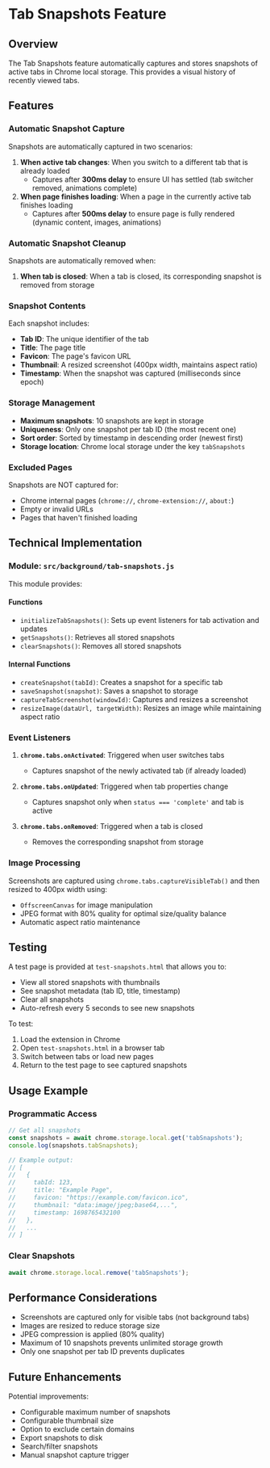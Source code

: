 # Tab Snapshots Feature

## Overview

The Tab Snapshots feature automatically captures and stores snapshots of active tabs in Chrome local storage. This provides a visual history of recently viewed tabs.

## Features

### Automatic Snapshot Capture

Snapshots are automatically captured in two scenarios:

1. **When active tab changes**: When you switch to a different tab that is already loaded
   - Captures after **300ms delay** to ensure UI has settled (tab switcher removed, animations complete)
2. **When page finishes loading**: When a page in the currently active tab finishes loading
   - Captures after **500ms delay** to ensure page is fully rendered (dynamic content, images, animations)

### Automatic Snapshot Cleanup

Snapshots are automatically removed when:

1. **When tab is closed**: When a tab is closed, its corresponding snapshot is removed from storage

### Snapshot Contents

Each snapshot includes:

- **Tab ID**: The unique identifier of the tab
- **Title**: The page title
- **Favicon**: The page's favicon URL
- **Thumbnail**: A resized screenshot (400px width, maintains aspect ratio)
- **Timestamp**: When the snapshot was captured (milliseconds since epoch)

### Storage Management

- **Maximum snapshots**: 10 snapshots are kept in storage
- **Uniqueness**: Only one snapshot per tab ID (the most recent one)
- **Sort order**: Sorted by timestamp in descending order (newest first)
- **Storage location**: Chrome local storage under the key `tabSnapshots`

### Excluded Pages

Snapshots are NOT captured for:

- Chrome internal pages (`chrome://`, `chrome-extension://`, `about:`)
- Empty or invalid URLs
- Pages that haven't finished loading

## Technical Implementation

### Module: `src/background/tab-snapshots.js`

This module provides:

#### Functions

- `initializeTabSnapshots()`: Sets up event listeners for tab activation and updates
- `getSnapshots()`: Retrieves all stored snapshots
- `clearSnapshots()`: Removes all stored snapshots

#### Internal Functions

- `createSnapshot(tabId)`: Creates a snapshot for a specific tab
- `saveSnapshot(snapshot)`: Saves a snapshot to storage
- `captureTabScreenshot(windowId)`: Captures and resizes a screenshot
- `resizeImage(dataUrl, targetWidth)`: Resizes an image while maintaining aspect ratio

### Event Listeners

1. **`chrome.tabs.onActivated`**: Triggered when user switches tabs

   - Captures snapshot of the newly activated tab (if already loaded)

2. **`chrome.tabs.onUpdated`**: Triggered when tab properties change

   - Captures snapshot only when `status === 'complete'` and tab is active

3. **`chrome.tabs.onRemoved`**: Triggered when a tab is closed
   - Removes the corresponding snapshot from storage

### Image Processing

Screenshots are captured using `chrome.tabs.captureVisibleTab()` and then resized to 400px width using:

- `OffscreenCanvas` for image manipulation
- JPEG format with 80% quality for optimal size/quality balance
- Automatic aspect ratio maintenance

## Testing

A test page is provided at `test-snapshots.html` that allows you to:

- View all stored snapshots with thumbnails
- See snapshot metadata (tab ID, title, timestamp)
- Clear all snapshots
- Auto-refresh every 5 seconds to see new snapshots

To test:

1. Load the extension in Chrome
2. Open `test-snapshots.html` in a browser tab
3. Switch between tabs or load new pages
4. Return to the test page to see captured snapshots

## Usage Example

### Programmatic Access

```javascript
// Get all snapshots
const snapshots = await chrome.storage.local.get('tabSnapshots');
console.log(snapshots.tabSnapshots);

// Example output:
// [
//   {
//     tabId: 123,
//     title: "Example Page",
//     favicon: "https://example.com/favicon.ico",
//     thumbnail: "data:image/jpeg;base64,...",
//     timestamp: 1698765432100
//   },
//   ...
// ]
```

### Clear Snapshots

```javascript
await chrome.storage.local.remove('tabSnapshots');
```

## Performance Considerations

- Screenshots are captured only for visible tabs (not background tabs)
- Images are resized to reduce storage size
- JPEG compression is applied (80% quality)
- Maximum of 10 snapshots prevents unlimited storage growth
- Only one snapshot per tab ID prevents duplicates

## Future Enhancements

Potential improvements:

- Configurable maximum number of snapshots
- Configurable thumbnail size
- Option to exclude certain domains
- Export snapshots to disk
- Search/filter snapshots
- Manual snapshot capture trigger
